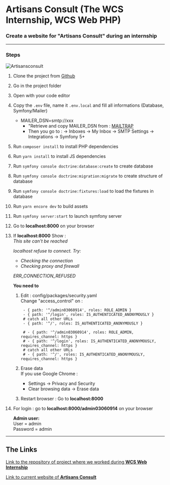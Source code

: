 <h1>Artisans Consult (The WCS Internship, WCS Web PHP)</h1>

### Create a website for "Artisans Consult" during an internship


---

### Steps

![Artisansconsult](https://i.ibb.co/SxY5Jyr/artisansconsult.png)

1. Clone the project from [Github](https://github.com/jaldabaoth-code/Artisans-Consult-Stage)
2. Go in the project folder
3. Open with your code editor
4. Copy the `.env` file, name it `.env.local` and fill all informations (Database, Symfony/Mailer)
    - MAILER_DSN=smtp://xxx<br/>
        * "Retrieve and copy MAILER_DSN from : <a href="https://mailtrap.io">MAILTRAP</a>
        * Then you go to : -> Inboxes -> My Inbox -> SMTP Settings -> Integrations -> Symfony 5+
5. Run `composer install` to install PHP dependencies
6. Run `yarn install` to install JS dependencies
7. Run `symfony console doctrine:database:create` to create database
8. Run `symfony console doctrine:migration:migrate` to create structure of database
9. Run `symfony console doctrine:fixtures:load` to load the fixtures in database
10. Run `yarn encore dev` to build assets
11. Run `symfony server:start` to launch symfony server
12. Go to <b>localhost:8000</b> on your browser
13. If <b>localhost:8000</b> Show :<br/>
    <i>This site can't be reached

    localhost refuse to connect.
    Try:
    - Checking the connection
    - Checking proxy and firewall

    ERR_CONNECTION_REFUSED</i>

    <b>You need to</b> 
    1. Edit : config/packages/security.yaml<br/>
        Change "access_control" on :

            - { path: '^/admin03060914', roles: ROLE_ADMIN }
            - { path: '^/login', roles: IS_AUTHENTICATED_ANONYMOUSLY }
            # catch all other URLs
            - { path: '^/', roles: IS_AUTHENTICATED_ANONYMOUSLY }

            # - { path: '^/admin03060914', roles: ROLE_ADMIN, requires_channel: https }
            # - { path: '^/login', roles: IS_AUTHENTICATED_ANONYMOUSLY, requires_channel: https }
            # catch all other URLs
            # - { path: '^/', roles: IS_AUTHENTICATED_ANONYMOUSLY, requires_channel: https }

    2. Erase data<br/>
        If you use Google Chrome :
        - Settings -> Privacy and Security
        - Clear browsing data -> Erase data

    3. Restart browser : Go to <b>localhost:8000</b>

13. For login : go to <b>localhost:8000/admin03060914</b> on your browser

    <b>Admin user:</b><br/>
    User = admin<br/>
    Password = admin<br/>

---

## The Links

<a href="https://github.com/RaphaelBS-WCS/artisansconsult2">Link to the repository of project where we worked during <b>WCS Web Internship</b></a>

<a href="https://www.artisansconsult.fr/">Link to current website of <b>Artisans Consult</b></a>
